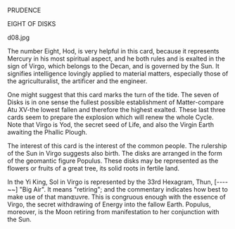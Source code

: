 PRUDENCE

EIGHT OF DISKS

d08.jpg

The number Eight, Hod, is very helpful in this card, because it represents Mercury in his most spiritual aspect, and he both rules and is exalted in the sign of Virgo, which belongs to the Decan, and is governed by the Sun. It signifies intelligence lovingly applied to material matters, especially those of the agriculturalist, the artificer and the engineer.

One might suggest that this card marks the turn of the tide. The seven of Disks is in one sense the fullest possible establishment of Matter-compare Atu XV-the lowest fallen and therefore the highest exalted. These last three cards seem to prepare the explosion which will renew the whole Cycle. Note that Virgo is Yod, the secret seed of Life, and also the Virgin Earth awaiting the Phallic Plough.

The interest of this card is the interest of the common people. The rulership of the Sun in Virgo suggests also birth. The disks are arranged in the form of the geomantic figure Populus. These disks may be represented as the flowers or fruits of a great tree, its solid roots in fertile land.

In the Yi King, Sol in Virgo is represented by the 33rd Hexagram, Thun, [----~~] "Big Air". It means "retiring"; and the commentary indicates how best to make use of that manɶuvre. This is congruous enough with the essence of Virgo, the secret withdrawing of Energy into the fallow Earth. Populus, moreover, is the Moon retiring from manifestation to her conjunction with the Sun.
